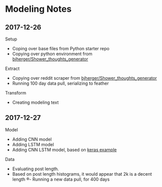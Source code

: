 # Modeling Notes

## 2017-12-26

Setup

 - Coping over base files from Python starter repo
 - Copying over python environment from [bjherger/Shower_thoughts_generator](https://github.com/bjherger/Shower_thoughts_generator)

Extract

- Copying over reddit scraper from [bjherger/Shower_thoughts_generator](https://github.com/bjherger/Shower_thoughts_generator)
- Running 100 day data pull, serializing to feather

Transform

 - Creating modeling text
 
## 2017-12-27

Model

 - Adding CNN model
 - Adding LSTM model
 - Adding CNN LSTM model, based on [keras example](https://github.com/keras-team/keras/blob/master/examples/imdb_cnn_lstm.py)
 
Data
 - Evaluating post length. 
 - Based on post length histograms, it would appear that 2k is a decent length
 ®- Running a new data pull, for 400 days
